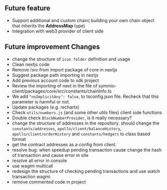 ## Future feature

- Support additional and custom chain( building your own chain object that inherits the **AddressMap** type)
- Integration with web3 provider of client side

## Future improvement Changes

- change the structure of `icon folder` definition and usage
- Clean nextjs code
- Remove /src from import package of core in nextjs
- Suggest package path importing in nextjs
- Add previous account code to sdk project
- Review the importing of next in the file of symmio-client/packages/core/src/constants/chainInfo.ts
- We add `"noImplicitAny": false`, to tsconfig.json file. Recheck that this parameter is harmful or not.
- Update packages (e.g. recharts)
- Check `utils/numbers.js` (and some other utils files) client side functions
- Double check `BlockNumberProvider`, is it really necessary?
- change the structure of addresses in the repository. should change the `constants/addresses`, `apollo/client/balanceHistory`, `apollo/client/orderHistory` and `constants/hedgers` to class based format
- get the contract addresses as a config from client.
- resolve bug: when speedup pending transaction cause change the hash of transaction and cause error in site
- resolve all error in console
- use wagmi multicall
- redesign the structure of checking pending transactions and use watch transaction wagmi
- remove commented code in project
